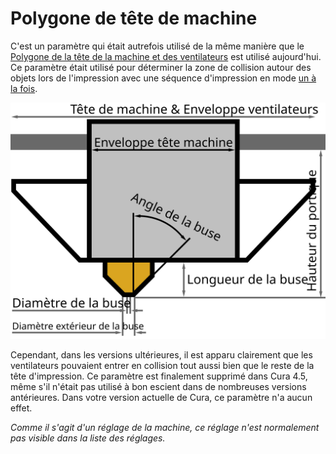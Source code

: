 Polygone de tête de machine
====
C'est un paramètre qui était autrefois utilisé de la même manière que le [Polygone de la tête de la machine et des ventilateurs](machine_head_with_fans_polygon.md) est utilisé aujourd'hui. Ce paramètre était utilisé pour déterminer la zone de collision autour des objets lors de l'impression avec une séquence d'impression en mode [un à la fois](../blackmagic/print_sequence.md).

![Dimensions de la tête d'impression](../images/head_dimensions_fr.svg)

Cependant, dans les versions ultérieures, il est apparu clairement que les ventilateurs pouvaient entrer en collision tout aussi bien que le reste de la tête d'impression. <!--if cura_version >= 4.5 -->Ce paramètre est finalement supprimé dans Cura 4.5, même s'il n'était pas utilisé à bon escient dans de nombreuses versions antérieures. Dans votre version actuelle de Cura, ce paramètre n'a aucun effet.<!--endif-->

*Comme il s'agit d'un réglage de la machine, ce réglage n'est normalement pas visible dans la liste des réglages.*
